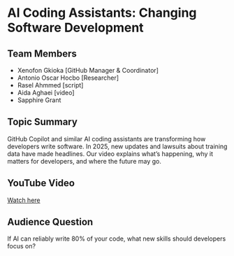 # AI Coding Assistants: Changing Software Development

## Team Members
- Xenofon Gkioka [GitHub Manager & Coordinator]
- Antonio Oscar Hocbo [Researcher]
- Rasel Ahmmed [script]
- Aida Aghaei [video]
- Sapphire Grant

## Topic Summary
GitHub Copilot and similar AI coding assistants are transforming how developers write software. In 2025, new updates and lawsuits about training data have made headlines. Our video explains what’s happening, why it matters for developers, and where the future may go.

## YouTube Video
[Watch here](https://youtube.com/yourlink)

## Audience Question
If AI can reliably write 80% of your code, what new skills should developers focus on?
